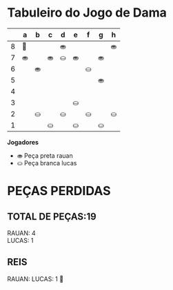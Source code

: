 # Tabuleiro do Jogo de Dama

|   | a | b | c | d | e | f | g | h |
|---|---|---|---|---|---|---|---|---|
| 8 | 👑 |  |   | ⛂ |   |  |   | ⛂ |
| 7 | ⛂ |   | ⛂ | ⛀ | ⛂ |   | ⛂ |   |
| 6 |   | ⛂ |   |  |   |  ⛀|   |  |
| 5 |   |   |   |   |   |   | ⛂  |   |
| 4 |   |   |   |   |   |   |   |   |
| 3 |   |   |   |   | ⛀ |   |   |   |
| 2 |  | ⛀ |   | ⛀ |   | ⛀ |   | ⛀ |
| 1 |  |   | ⛀ |   | ⛀ |   | ⛀ |   |

**Jogadores**

- ⛂ Peça preta rauan
- ⛀ Peça branca lucas

# PEÇAS PERDIDAS
## TOTAL DE PEÇAS:19
RAUAN: 4                                   
LUCAS: 1

## REIS
RAUAN:
LUCAS: 1 👑
